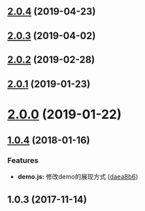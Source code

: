 <a name="2.0.4"></a>
## [2.0.4](https://github.com/tinper-bee/switch/compare/v2.0.3...v2.0.4) (2019-04-23)



<a name="2.0.3"></a>
## [2.0.3](https://github.com/tinper-bee/switch/compare/v2.0.2...v2.0.3) (2019-04-02)



<a name="2.0.2"></a>
## [2.0.2](https://github.com/tinper-bee/switch/compare/v2.0.1...v2.0.2) (2019-02-28)



<a name="2.0.1"></a>
## [2.0.1](https://github.com/tinper-bee/switch/compare/v2.0.0...v2.0.1) (2019-01-23)



<a name="2.0.0"></a>
# [2.0.0](https://github.com/tinper-bee/switch/compare/v1.0.4...v2.0.0) (2019-01-22)



<a name="1.0.4"></a>
## [1.0.4](https://github.com/tinper-bee/switch/compare/1.0.3...v1.0.4) (2018-01-16)


### Features

* **demo.js:** 修改demo的展现方式 ([daea8b6](https://github.com/tinper-bee/switch/commit/daea8b6))



<a name="1.0.3"></a>
## 1.0.3 (2017-11-14)



